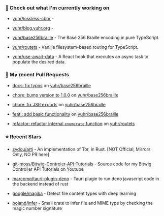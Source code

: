 ### 👷 Check out what I'm currently working on



- [yuhr/lossless-cbor](https://github.com/yuhr/lossless-cbor) - 

- [yuhr/blog.yuhr.org](https://github.com/yuhr/blog.yuhr.org) - 

- [yuhr/base256braille](https://github.com/yuhr/base256braille) - The Base 256 Braille encoding in pure TypeScript.

- [yuhr/routets](https://github.com/yuhr/routets) - Vanilla filesystem-based routing for TypeScript.

- [yuhr/use-await-data](https://github.com/yuhr/use-await-data) - A React hook that executes an async task to populate the desired data.

### 🔨 My recent Pull Requests



- [docs: fix typos](https://github.com/yuhr/base256braille/pull/4) on [yuhr/base256braille](https://github.com/yuhr/base256braille)

- [chore: bump version to 1.0.0](https://github.com/yuhr/base256braille/pull/3) on [yuhr/base256braille](https://github.com/yuhr/base256braille)

- [chore: fix JSR exports](https://github.com/yuhr/base256braille/pull/2) on [yuhr/base256braille](https://github.com/yuhr/base256braille)

- [feat!: add basic functionality](https://github.com/yuhr/base256braille/pull/1) on [yuhr/base256braille](https://github.com/yuhr/base256braille)

- [refactor: refactor internal `enumerate` function](https://github.com/yuhr/routets/pull/72) on [yuhr/routets](https://github.com/yuhr/routets)

### ⭐ Recent Stars



- [zydou/arti](https://github.com/zydou/arti) - An implementation of Tor, in Rust. [NOT Official, Mirrors Only, NO PR here] 

- [git-moss/Bitwig-Controler-API-Tutorials](https://github.com/git-moss/Bitwig-Controler-API-Tutorials) - Source code for my Bitwig Controller API Tutorials on Youtube

- [marcomq/tauri-plugin-deno](https://github.com/marcomq/tauri-plugin-deno) - Tauri plugin to run deno javascript code in the backend instead of rust

- [google/magika](https://github.com/google/magika) - Detect file content types with deep learning

- [bojand/infer](https://github.com/bojand/infer) - Small crate to infer file and MIME type by checking the magic number signature 